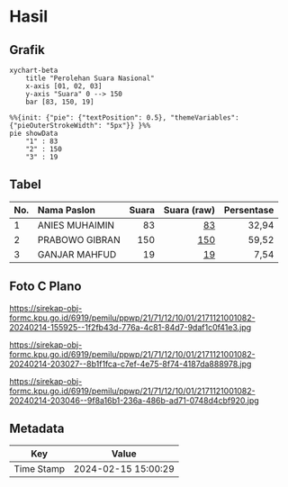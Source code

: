 # Hasil

## Grafik

```mermaid
xychart-beta
    title "Perolehan Suara Nasional"
    x-axis [01, 02, 03]
    y-axis "Suara" 0 --> 150
    bar [83, 150, 19]
```

```mermaid
%%{init: {"pie": {"textPosition": 0.5}, "themeVariables": {"pieOuterStrokeWidth": "5px"}} }%%
pie showData
    "1" : 83
    "2" : 150
    "3" : 19
```

## Tabel

| No. | Nama Paslon    | Suara | Suara (raw) | Persentase |
|:--- |:-------------- | -----:| -----------:| ----------:|
| 1   | ANIES MUHAIMIN | 83    | [83][p-1]   | 32,94      |
| 2   | PRABOWO GIBRAN | 150   | [150][p-2]  | 59,52      |
| 3   | GANJAR MAHFUD  | 19    | [19][p-3]   | 7,54       |


[p-1]: https://github.com/gigit-pemilu/pemilu-2024/blob/main/pilpres/hitung-suara/sub/21-kepulauan-riau/sub/71-kota-batam/sub/12-batu-aji/sub/1001-tanjung-uncang/sub/082-tps/sub/paslon-1.txt
[p-2]: https://github.com/gigit-pemilu/pemilu-2024/blob/main/pilpres/hitung-suara/sub/21-kepulauan-riau/sub/71-kota-batam/sub/12-batu-aji/sub/1001-tanjung-uncang/sub/082-tps/sub/paslon-2.txt
[p-3]: https://github.com/gigit-pemilu/pemilu-2024/blob/main/pilpres/hitung-suara/sub/21-kepulauan-riau/sub/71-kota-batam/sub/12-batu-aji/sub/1001-tanjung-uncang/sub/082-tps/sub/paslon-3.txt

## Foto C Plano

https://sirekap-obj-formc.kpu.go.id/6919/pemilu/ppwp/21/71/12/10/01/2171121001082-20240214-155925--1f2fb43d-776a-4c81-84d7-9daf1c0f41e3.jpg

https://sirekap-obj-formc.kpu.go.id/6919/pemilu/ppwp/21/71/12/10/01/2171121001082-20240214-203027--8b1f1fca-c7ef-4e75-8f74-4187da888978.jpg

https://sirekap-obj-formc.kpu.go.id/6919/pemilu/ppwp/21/71/12/10/01/2171121001082-20240214-203046--9f8a16b1-236a-486b-ad71-0748d4cbf920.jpg


## Metadata

| Key        | Value               |
| ---------- | ------------------- |
| Time Stamp | 2024-02-15 15:00:29 |




